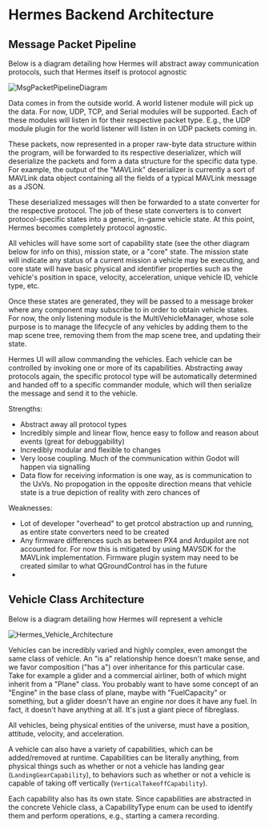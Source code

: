 # Hermes Backend Architecture

## Message Packet Pipeline
Below is a diagram detailing how Hermes will abstract away communication protocols, such that Hermes itself is protocol agnostic

![MsgPacketPipelineDiagram](https://github.com/user-attachments/assets/1316d253-d53c-4a0c-bbf0-5adc09d5df89)


Data comes in from the outside world. A world listener module will pick up the data. For now, UDP, TCP, and Serial modules will be supported. Each of these modules will listen in for their respective packet type. E.g., the UDP module plugin for the world listener will listen in on UDP packets coming in.

These packets, now represented in a proper raw-byte data structure within the program, will be forwarded to its respective deserializer, which will deserialize the packets and form a data structure for the specific data type. For example, the output of the "MAVLink" deserializer is currently a sort of MAVLink data object containing all the fields of a typical MAVLink message as a JSON.

These deserialized messages will then be forwarded to a state converter for the respective protocol. The job of these state converters is to convert protocol-specific states into a generic, in-game vehicle state. At this point, Hermes becomes completely protocol agnostic. 

All vehicles will have some sort of capability state (see the other diagram below for info on this), mission state, or a "core" state. The mission state will indicate any status of a current mission a vehicle may be executing, and core state will have basic physical and identifier properties such as the vehicle's position in space, velocity, acceleration, unique vehicle ID, vehicle type, etc.

Once these states are generated, they will be passed to a message broker where any component may subscribe to in order to obtain vehicle states. For now, the only listening module is the MultiVehicleManager, whose sole purpose is to manage the lifecycle of any vehicles by adding them to the map scene tree, removing them from the map scene tree, and updating their state. 

Hermes UI will allow commanding the vehicles. Each vehicle can be controlled by invoking one or more of its capabilities. Abstracting away protocols again, the specific protocol type will be automatically determined and handed off to a specific commander module, which will then serialize the message and send it to the vehicle. 

Strengths:
- Abstract away all protocol types
- Incredibly simple and linear flow, hence easy to follow and reason about events (great for debuggability)
- Incredibly modular and flexible to changes
- Very loose coupling. Much of the communication within Godot will happen via signalling
- Data flow for receiving information is one way, as is communication to the UxVs. No propogation in the opposite direction means that vehicle state is a true depiction of reality with zero chances of 

Weaknesses:
- Lot of developer "overhead" to get protcol abstraction up and running, as entire state converters need to be created
- Any firmware differences such as between PX4 and Ardupilot are not accounted for. For now this is mitigated by using MAVSDK for the MAVLink implementation. Firmware plugin system may need to be created similar to what QGroundControl has in the future
- 

## Vehicle Class Architecture
Below is a diagram detailing how Hermes will represent a vehicle 

![Hermes_Vehicle_Architecture](https://github.com/user-attachments/assets/1e63a251-d4dd-40fc-ac50-f347f774879a)

Vehicles can be incredibly varied and highly complex, even amongst the same class of vehicle. An "is a" relationship hence doesn't make sense, and we favor composition ("has a") over inheritance for this particular case. Take for example a glider and a commercial airliner, both of which might inherit from a "Plane" class. You probably want to have some concept of an "Engine" in the base class of plane, maybe with "FuelCapacity" or something, but a glider doesn't have an engine nor does it have any fuel. In fact, it doesn't have anything at all. It's just a giant piece of fibreglass.

All vehicles, being physical entities of the universe, must have a position, attitude, velocity, and acceleration. 

A vehicle can also have a variety of capabilities, which can be added/removed at runtime. Capabilities can be literally anything, from physical things such as whether or not a vehicle has landing gear (``LandingGearCapability``), to behaviors such as whether or not a vehicle is capable of taking off vertically (``VerticalTakeoffCapability``).

Each capability also has its own state. Since capabilities are abstracted in the concrete Vehicle class, a CapabilityType enum can be used to identify them and perform operations, e.g., starting a camera recording.
